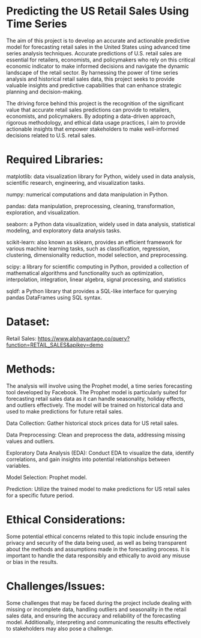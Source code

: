 # Predicting the US Retail Sales Using Time Series

The aim of this project is to develop an accurate and actionable predictive model for forecasting retail sales in the United States using advanced time series analysis techniques. Accurate predictions of U.S. retail sales are essential for retailers, economists, and policymakers who rely on this critical economic indicator to make informed decisions and navigate the dynamic landscape of the retail sector. By harnessing the power of time series analysis and historical retail sales data, this project seeks to provide valuable insights and predictive capabilities that can enhance strategic planning and decision-making.

The driving force behind this project is the recognition of the significant value that accurate retail sales predictions can provide to retailers, economists, and policymakers. By adopting a data-driven approach, rigorous methodology, and ethical data usage practices, I aim to provide actionable insights that empower stakeholders to make well-informed decisions related to U.S. retail sales.

# Required Libraries:

matplotlib: data visualization library for Python, widely used in data analysis, scientific research, engineering, and visualization tasks.

numpy: numerical computations and data manipulation in Python.

pandas: data manipulation, preprocessing, cleaning, transformation, exploration, and visualization.

seaborn: a Python data visualization, widely used in data analysis, statistical modeling, and exploratory data analysis tasks.

scikit-learn: also known as sklearn, provides an efficient framework for various machine learning tasks, such as classification, regression, clustering, dimensionality reduction, model selection, and preprocessing.

scipy: a library for scientific computing in Python, provided a collection of mathematical algorithms and functionality such as optimization, interpolation, integration, linear algebra, signal processing, and statistics

sqldf: a Python library that provides a SQL-like interface for querying pandas DataFrames using SQL syntax.

# Dataset:

Retail Sales: https://www.alphavantage.co/query?function=RETAIL_SALES&apikey=demo 

# Methods:

The analysis will involve using the Prophet model, a time series forecasting tool developed by Facebook. The Prophet model is particularly suited for forecasting retail sales data as it can handle seasonality, holiday effects, and outliers effectively. The model will be trained on historical data and used to make predictions for future retail sales.

Data Collection: Gather historical stock prices data for US retail sales.

Data Preprocessing: Clean and preprocess the data, addressing missing values and outliers.

Exploratory Data Analysis (EDA): Conduct EDA to visualize the data, identify correlations, and gain insights into potential relationships between variables.

Model Selection: Prophet model.

Prediction: Utilize the trained model to make predictions for US retail sales for a specific future period.

# Ethical Considerations:

Some potential ethical concerns related to this topic include ensuring the privacy and security of the data being used, as well as being transparent about the methods and assumptions made in the forecasting process. It is important to handle the data responsibly and ethically to avoid any misuse or bias in the results.

# Challenges/Issues:

Some challenges that may be faced during the project include dealing with missing or incomplete data, handling outliers and seasonality in the retail sales data, and ensuring the accuracy and reliability of the forecasting model. Additionally, interpreting and communicating the results effectively to stakeholders may also pose a challenge.
